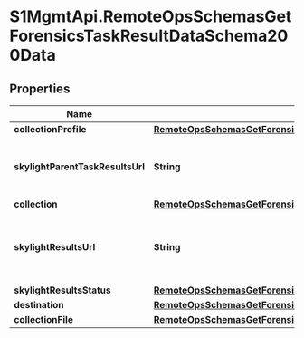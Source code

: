 # S1MgmtApi.RemoteOpsSchemasGetForensicsTaskResultDataSchema200Data

## Properties
Name | Type | Description | Notes
------------ | ------------- | ------------- | -------------
**collectionProfile** | [**RemoteOpsSchemasGetForensicsTaskResultDataSchema200DataCollectionProfile**](RemoteOpsSchemasGetForensicsTaskResultDataSchema200DataCollectionProfile.md) |  | [optional] 
**skylightParentTaskResultsUrl** | **String** | Link to Skylight view with results for parent task | [optional] 
**collection** | [**RemoteOpsSchemasGetForensicsTaskResultDataSchema200DataCollection**](RemoteOpsSchemasGetForensicsTaskResultDataSchema200DataCollection.md) |  | [optional] 
**skylightResultsUrl** | **String** | Link to Skylight view with results for the single task | [optional] 
**skylightResultsStatus** | [**RemoteOpsSchemasGetForensicsTaskResultDataSchema200DataSkylightResultsStatus**](RemoteOpsSchemasGetForensicsTaskResultDataSchema200DataSkylightResultsStatus.md) |  | [optional] 
**destination** | [**RemoteOpsSchemasGetForensicsTaskResultDataSchema200DataDestination**](RemoteOpsSchemasGetForensicsTaskResultDataSchema200DataDestination.md) |  | [optional] 
**collectionFile** | [**RemoteOpsSchemasGetForensicsTaskResultDataSchema200DataCollectionFile**](RemoteOpsSchemasGetForensicsTaskResultDataSchema200DataCollectionFile.md) |  | [optional] 


